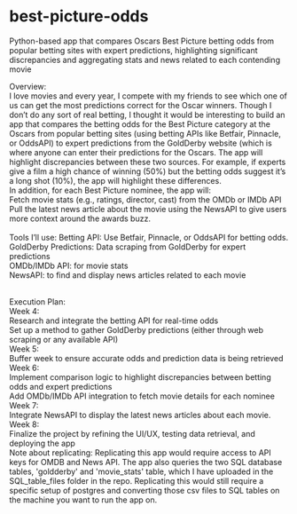 # best-picture-odds
Python-based app that compares Oscars Best Picture betting odds from popular betting sites with expert predictions, highlighting significant discrepancies and aggregating stats and news related to each contending movie

Overview:
<br>
I love movies and every year, I compete with my friends to see which one of us can get the most predictions correct for the Oscar winners. Though I don’t do any sort of real betting, I thought it would be interesting to build an app that compares the betting odds for the Best Picture category at the Oscars from popular betting sites (using betting APIs like Betfair, Pinnacle, or OddsAPI) to expert predictions from the GoldDerby website (which is where anyone can enter their predictions for the Oscars. The app will highlight discrepancies between these two sources. For example, if experts give a film a high chance of winning (50%) but the betting odds suggest it’s a long shot (10%), the app will highlight these differences. 
<br>
In addition, for each Best Picture nominee, the app will:
<br>
Fetch movie stats (e.g., ratings, director, cast) from the OMDb or IMDb API
<br>
Pull the latest news article about the movie using the NewsAPI to give users more context around the awards buzz.
<br>
<br>
Tools I’ll use:
Betting API: Use Betfair, Pinnacle, or OddsAPI for betting odds.
<br>
GoldDerby Predictions: Data scraping from GoldDerby for expert predictions
<br>
OMDb/IMDb API: for movie stats
<br>
NewsAPI: to find and display news articles related to each movie
<br><br>

Execution Plan:
<br>
Week 4:
<br>
Research and integrate the betting API for real-time odds
<br>
Set up a method to gather GoldDerby predictions (either through web scraping or any available API)
<br>
Week 5:
<br>
Buffer week to ensure accurate odds and prediction data is being retrieved
<br>
Week 6:
<br>
Implement comparison logic to highlight discrepancies between betting odds and expert predictions
<br>
Add OMDb/IMDb API integration to fetch movie details for each nominee
<br>
Week 7:
<br>
Integrate NewsAPI to display the latest news articles about each movie.
<br>
Week 8:
<br>
Finalize the project by refining the UI/UX, testing data retrieval, and deploying the app
<br>
Note about replicating: Replicating this app would require access to API keys for OMDB and News API. The app also queries the two SQL database tables, 'goldderby' and 'movie_stats' table, which I have uploaded in the SQL_table_files folder in the repo. Replicating this would still require a specific setup of postgres and converting those csv files to SQL tables on the machine you want to run the app on.

